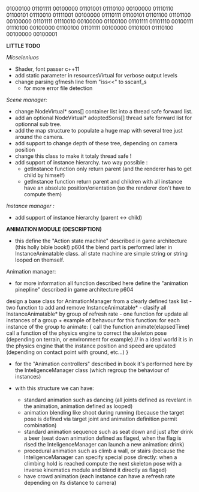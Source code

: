    
01000100 01101111 00100000 01101001 01110100 00100000 01110110 01100101
01110010 01111001 00100000 01110111 01100101 01101100 01101100 00100000
01101111 01110010 00100000 01100100 01101111 01101110 00100111 01110100
00100000 01100100 01101111 00100000 01101001 01110100 00100000 00100001

**LITTLE TODO**

*Micseleniuos*
- Shader, font passer c++11
- add static parameter in resourcesVirtual for verbose output levels
- change parsing gfmesh line from "iss<<" to sscanf_s 
	- for more error file detection

*Scene manager:*
- change NodeVirtual* sons[] container list into a thread safe forward list.
- add an optional NodeVirtual* adoptedSons[] thread safe forward list for optionnal sub tree.
- add the map structure to populate a huge map with several tree just around the camera.
- add support to change depth of these tree, depending on camera position
- change this class to make it totaly thread safe !
- add support of instance hierarchy. two way possible :
	- getInstance function only return parent (and the renderer has to get child by himself)
	- getInstance function return parent and children with all instance have an absolute position/orientation
		  (so the renderer don't have to compute them)

*Instance manager :*
- add support of instance hierarchy (parent <-> child)

**ANIMATION MODULE (DESCRIPTION)**

 - this define the "Action state machine" described in game architecture (this holly bible book!) p604
   the blend part is performed later in InstanceAnimatable class.
   all state machine are simple string or string looped on themself.

Animation manager:

 - for more  information all function described here define the "animation pinepline" described in game architecture p604

design a base class for AnimationManager from a clearly defined task list
	- two function to add and remove InstanceAnimatable*
	- clasify all InstanceAnimatable* by group of refresh rate
	- one function for update all instances of a group
		+ example of behavour for this function:
			for each instance of the group to animate:
			{
				call the function animate(elapsedTime)
				call a function of the physics engine to correct the skeleton pose (depending on terrain, or environment for example)
				// in a ideal world it is in the physics engine that the instance position and speed are updated (depending on contact point with ground, etc...)
			}

 - for the "Animation controllers" described in book it's performed here by the InteligenceManager class (which regroup the behaviour of instances)

 - with this structure we can have:
	- standard animation such as dancing (all joints defined as revelant in the animation, animation defined as looped)
	- animation blending like shoot during running (because the target pose is defined via target joint and animation definition permit combination)
	- standard animation sequence such as seat down and just after drink a beer (seat down animation defined as flaged, when the flag is rised the InteligenceManager can launch a new animation: drink)
	- procedural animation such as climb a wall, or stairs (because the InteligenceManager can specify special pose directly: 
	  when a climbing hold is reached compute the next skeleton pose with a inverse kinematics module and blend it directly as flaged)
	- have crowd animation (each instance can have a refresh rate depending on its distance to camera)


















